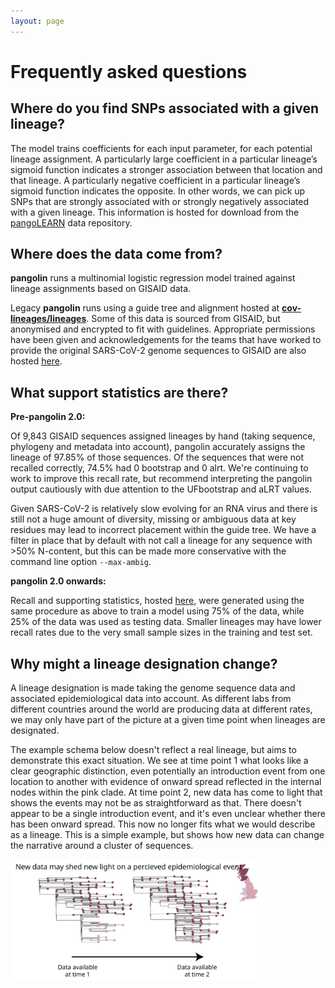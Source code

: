 ```yaml
---
layout: page
---
```


# Frequently asked questions

## Where do you find SNPs associated with a given lineage?

The model trains coefficients for each input parameter, for each potential lineage assignment. A particularly large coefficient in a particular lineage’s sigmoid function indicates a stronger association between that location and that lineage. A particularly negative coefficient in a particular lineage’s sigmoid function indicates the opposite. In other words, we can pick up SNPs that are strongly associated with or strongly negatively associated with a given lineage. This information is hosted for download from the [pangoLEARN](https://github.com/cov-lineages/pangoLEARN) data repository.

## Where does the data come from?

<strong>pangolin</strong> runs a multinomial logistic regression model trained against lineage assignments based on GISAID data.

Legacy <strong>pangolin</strong> runs using a guide tree and alignment hosted at [<strong>cov-lineages/lineages</strong>](https://github.com/cov-lineages/lineages.git). Some of this data is sourced from GISAID, but anonymised and encrypted to fit with guidelines. Appropriate permissions have been given and acknowledgements for the teams that have worked to provide the original SARS-CoV-2 genome sequences to GISAID are also hosted [here](https://cov-lineages.org/gisaid_acknowledgements.html).


## What support statistics are there?
<strong>Pre-pangolin 2.0:</strong>

Of 9,843 GISAID sequences assigned lineages by hand (taking sequence, phylogeny and metadata into account), pangolin accurately assigns the lineage of 97.85% of those sequences. Of the sequences that were not recalled correctly, 74.5% had 0 bootstrap and 0 alrt. We're continuing to work to improve this recall rate, but recommend interpreting the pangolin output cautiously with due attention to the UFbootstrap and aLRT values. 

Given SARS-CoV-2 is relatively slow evolving for an RNA virus and there is still not a huge amount of diversity, missing or ambiguous data at key residues may lead to incorrect placement within the guide tree. We have a filter in place that by default with not call a lineage for any sequence with >50% N-content, but this can be made more conservative with the command line option `--max-ambig`.

<strong>pangolin 2.0 onwards:</strong>

Recall and supporting statistics, hosted [here](https://github.com/cov-lineages/pangoLEARN/blob/master/pangoLEARN/data/lineagerecalls.txt), were generated using the same procedure as above to train a model using 75% of the data, while 25% of the data was used as testing data. Smaller lineages may have lower recall rates due to the very small sample sizes in the training and test set.

<section>
    <h2>Why might a lineage designation change?</h2>
    <p>A lineage designation is made taking the genome sequence data and associated epidemiological data into account. As different labs from different countries around the  world are producing data at different rates, we may only have part of the picture at a given time point when lineages are designated.</p> 
    <p>The example schema below doesn't reflect a real lineage, but aims to demonstrate this exact situation. We see at time point 1 what looks like a clear geographic distinction, even potentially an introduction event from one location to another with evidence of onward spread reflected in the internal nodes within the pink clade. At time point 2, new data has come to light that shows the events may not be as straightforward as that. There doesn't appear to be a single introduction event, and it's even unclear whether there has been onward spread. This now no longer fits what we would describe as a lineage. This is a simple example, but shows how new data can change the narrative around a cluster of sequences.</p>
    <img src="./assets/images/new_data_new_light.svg" style="max-width:80%"  class="center">
</section>